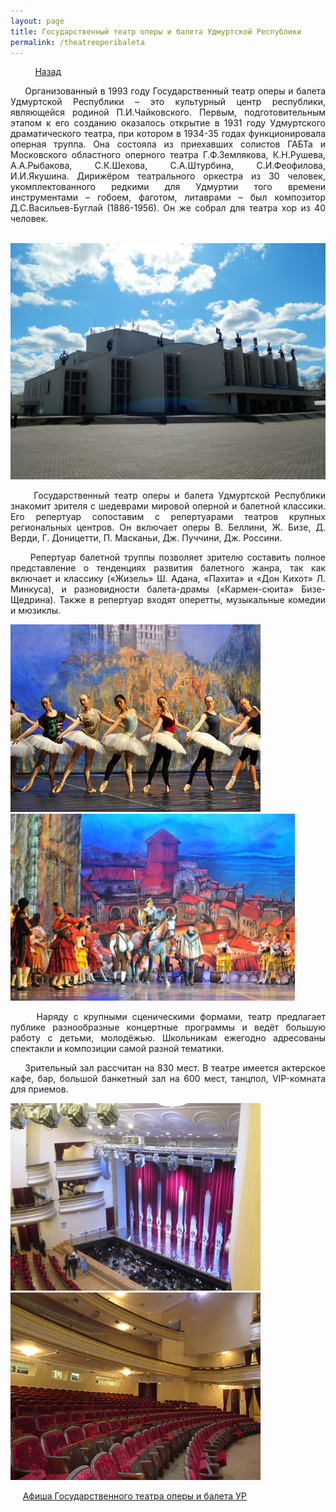 ```yaml
---
layout: page
title: Государственный театр оперы и балета Удмуртской Республики
permalink: /theatreoperibaleta
---
```


&nbsp;&nbsp;&nbsp;&nbsp;&nbsp;&nbsp;&nbsp;&nbsp;&nbsp;&nbsp;[Назад](/kulturniiturism)

<p style="text-align:  justify;">
&nbsp;&nbsp;&nbsp;&nbsp;&nbsp;Организованный в 1993 году Государственный театр оперы и балета Удмуртской Республики – это культурный центр республики, являющейся родиной П.И.Чайковского. Первым, подготовительным этапом к его созданию оказалось открытие в 1931 году Удмуртского драматического театра, при котором в 1934-35 годах функционировала оперная труппа. Она состояла из приехавших солистов ГАБТа и Московского областного оперного театра Г.Ф.Землякова, К.Н.Рушева, А.А.Рыбакова, С.К.Шехова, С.А.Штурбина, С.И.Феофилова, И.И.Якушина. Дирижёром театрального оркестра из 30 человек, укомплектованного редкими для Удмуртии того времени инструментами – гобоем, фаготом, литаврами – был композитор Д.С.Васильев-Буглай (1886-1956). Он же собрал для театра хор из 40 человек.
</p>

&nbsp;&nbsp;&nbsp;&nbsp;&nbsp;&nbsp;&nbsp;&nbsp;&nbsp;&nbsp;&nbsp;&nbsp;&nbsp;&nbsp;&nbsp;&nbsp;&nbsp;&nbsp;&nbsp;&nbsp;&nbsp;&nbsp;&nbsp;&nbsp;&nbsp;&nbsp;&nbsp;&nbsp;&nbsp;&nbsp;<img src="/images/theatre.jpg" alt="театр" width="550"/>
<p style="text-align:  justify;">
&nbsp;&nbsp;&nbsp;&nbsp;&nbsp;Государственный театр оперы и балета Удмуртской Республики знакомит зрителя с шедеврами мировой оперной и балетной классики. Его репертуар сопоставим с репертуарами театров крупных региональных центров. Он включает оперы В. Беллини, Ж. Бизе, Д. Верди, Г. Доницетти, П. Масканьи, Дж. Пуччини, Дж. Россини.
</p>
<p style="text-align:  justify;">
&nbsp;&nbsp;&nbsp;&nbsp;&nbsp;Репертуар балетной труппы позволяет зрителю составить полное представление о тенденциях развития балетного жанра, так как включает и классику («Жизель» Ш. Адана, «Пахита» и «Дон Кихот» Л. Минкуса), и разновидности балета-драмы («Кармен-сюита» Бизе-Щедрина). Также в репертуар входят оперетты, музыкальные комедии и мюзиклы.
</p>

<img src="/images/theatre_6.jpg" alt="театр" width="400"/>&nbsp;&nbsp;<img src="/images/theatre_7.jpg" alt="театр" width="455"/>
<p style="text-align:  justify;">
&nbsp;&nbsp;&nbsp;&nbsp;&nbsp;Наряду с крупными сценическими формами, театр предлагает публике разнообразные концертные программы и ведёт большую работу с детьми, молодёжью. Школьникам ежегодно адресованы спектакли и композиции самой разной тематики.
</p>
<p style="text-align:  justify;">
&nbsp;&nbsp;&nbsp;&nbsp;&nbsp;Зрительный зал рассчитан на 830 мест. В театре имеется актерское кафе, бар, большой банкетный зал на 600 мест, танцпол, VIP-комната для приемов.
</p>

<img src="/images/thearte_3.jpg" alt="театр" width="400"/>&nbsp;&nbsp;<img src="/images/theatre_4.jpg" alt="театр" width="400"/>

&nbsp;&nbsp;&nbsp;&nbsp;&nbsp;[Афиша Государственного театра оперы и балета УР](http://operaizh.ru/actionlist.php)